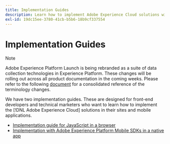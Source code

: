 ```yaml
---
title: Implementation Guides
description: Learn how to implement Adobe Experience Cloud solutions with Adobe Experience Platform.
exl-id: 19dc15ee-3780-41cb-b5b6-18b9cf337554
---
```

# Implementation Guides

>[!NOTE]
>
>Adobe Experience Platform Launch is being rebranded as a suite of data collection technologies in Experience Platform. These changes will be rolling out across all product documentation in the coming weeks. Please refer to the following [document](../launch-term-updates.md) for a consolidated reference of the terminology changes.

We have two implementation guides. These are designed for front-end developers and technical marketers who want to learn how to implement the [!DNL Adobe Experience Cloud] solutions in their sites and mobile applications.

* [Implementation guide for JavaScript in a browser](https://experienceleague.adobe.com/docs/experience-cloud/implementing-in-websites-with-launch/index.html)
* [Implementation with Adobe Experience Platform Mobile SDKs in a native app](https://aep-sdks.gitbook.io/docs/)
